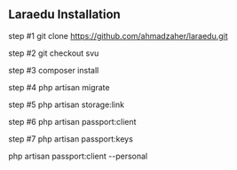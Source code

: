

## Laraedu Installation

step #1 git clone https://github.com/ahmadzaher/laraedu.git

step #2 git checkout svu

step #3 composer install

step #4 php artisan migrate

step #5 php artisan storage:link

step #6 php artisan passport:client

step #7 php artisan passport:keys

php artisan passport:client --personal
